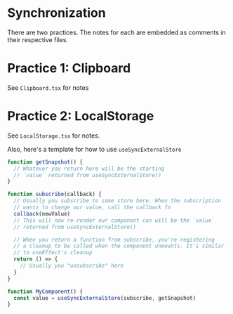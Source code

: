 # Synchronization

There are two practices. The notes for each are embedded as comments in their respective files.

# Practice 1: Clipboard

See `Clipboard.tsx` for notes

# Practice 2: LocalStorage

See `LocalStorage.tsx` for notes.

Also, here's a template for how to use `useSyncExternalStore`

```js
function getSnapshot() {
  // Whatever you return here will be the starting
  // `value` returned from useSyncExternalStore()
}

function subscribe(callback) {
  // Usually you subscribe to some store here. When the subscription
  // wants to change our value, call the callback fn
  callback(newValue)
  // This will now re-render our component can will be the `value`
  // returned from useSyncExternalStore()

  // When you return a function from subscribe, you're registering
  // a cleanup to be called when the component unmounts. It's similar
  // to useEffect's cleanup
  return () => {
    // Usually you "unsubscribe" here
  }
}

function MyComponent() {
  const value = useSyncExternalStore(subscribe, getSnapshot)
}
```
